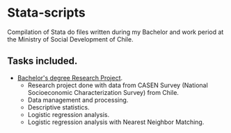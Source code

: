 # Stata-scripts
Compilation of Stata do files written during my Bachelor and work period at the Ministry of Social Development of Chile.

## Tasks included.
* <a href="https://github.com/pherreragalvez/big_data_science_diploma/tree/main/Miner%C3%ADa%20de%20datos" target="_blank">Bachelor's degree Research Project</a>.
  * Research project done with data from CASEN Survey (National Socioeconomic Characterization Survey) from Chile.
  * Data management and processing.
  * Descriptive statistics.
  * Logistic regression analysis.
  * Logistic regression analysis with Nearest Neighbor Matching.
